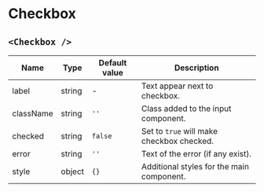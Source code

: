 # Checkbox

## ```<Checkbox />```

| Name      | Type      | Default value   | Description                                   |
|-----------|-----------|-----------------|-----------------------------------------------|
| label	    | string 	  | -				        | Text appear next to checkbox. 	              |
| className	| string 	  | ```''```				| Class added to the input component. 	        |
| checked 	| string 	  | ```false```			| Set to ```true``` will make checkbox checked. |
| error 	  | string 	  | ```''```			  | Text of the error (if any exist).             |
| style 	  | object 	  | ```{}```				| Additional styles for the main component.			|
